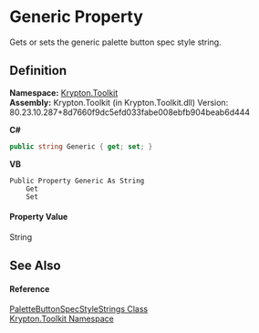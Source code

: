 # Generic Property


Gets or sets the generic palette button spec style string.



## Definition
**Namespace:** <a href="79d2eac2-21f4-54ff-7552-b20c33c30600.md">Krypton.Toolkit</a>  
**Assembly:** Krypton.Toolkit (in Krypton.Toolkit.dll) Version: 80.23.10.287+8d7660f9dc5efd033fabe008ebfb904beab6d444

**C#**
``` C#
public string Generic { get; set; }
```
**VB**
``` VB
Public Property Generic As String
	Get
	Set
```



#### Property Value
String

## See Also


#### Reference
<a href="00209b0a-78a6-1a4f-1b7b-7f9229b35487.md">PaletteButtonSpecStyleStrings Class</a>  
<a href="79d2eac2-21f4-54ff-7552-b20c33c30600.md">Krypton.Toolkit Namespace</a>  
